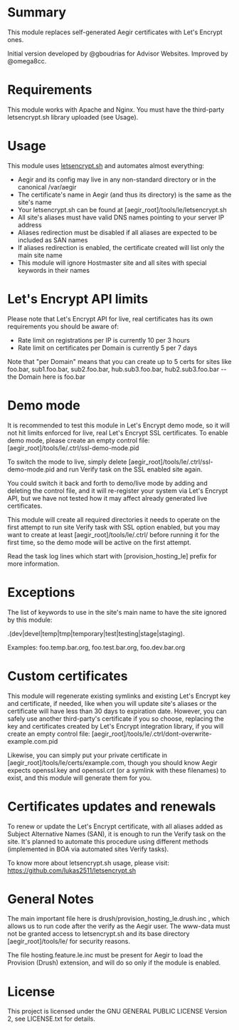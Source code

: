 Summary
=======

This module replaces self-generated Aegir certificates with Let's Encrypt ones.

Initial version developed by @gboudrias for Advisor Websites. Improved by @omega8cc.

Requirements
============

This module works with Apache and Nginx. You must have the third-party letsencrypt.sh library uploaded (see Usage).

Usage
=====

This module uses [letsencrypt.sh](https://github.com/lukas2511/letsencrypt.sh) and automates almost everything:

* Aegir and its config may live in any non-standard directory or in the canonical /var/aegir
* The certificate's name in Aegir (and thus its directory) is the same as the site's name
* Your letsencrypt.sh can be found at [aegir_root]/tools/le/letsencrypt.sh
* All site's aliases must have valid DNS names pointing to your server IP address
* Aliases redirection must be disabled if all aliases are expected to be included as SAN names
* If aliases redirection is enabled, the certificate created will list only the main site name
* This module will ignore Hostmaster site and all sites with special keywords in their names

Let's Encrypt API limits
========================

Please note that Let's Encrypt API for live, real certificates has its own requirements you should be aware of:

* Rate limit on registrations per IP is currently 10 per 3 hours
* Rate limit on certificates per Domain is currently 5 per 7 days

Note that "per Domain" means that you can create up to 5 certs for sites like foo.bar, sub1.foo.bar, sub2.foo.bar, hub.sub3.foo.bar, hub2.sub3.foo.bar -- the Domain here is foo.bar

Demo mode
=========

It is recommended to test this module in Let's Encrypt demo mode, so it will not hit limits enforced for live, real Let's Encrypt SSL certificates. To enable demo mode, please create an empty control file: [aegir_root]/tools/le/.ctrl/ssl-demo-mode.pid

To switch the mode to live, simply delete [aegir_root]/tools/le/.ctrl/ssl-demo-mode.pid and run Verify task on the SSL enabled site again.

You could switch it back and forth to demo/live mode by adding and deleting the control file, and it will re-register your system via Let's Encrypt API, but we have not tested how it may affect already generated live certificates.

This module will create all required directories it needs to operate on the first attempt to run site Verify task with SSL option enabled, but you may want to create at least [aegir_root]/tools/le/.ctrl/ before running it for the first time, so the demo mode will be active on the first attempt.

Read the task log lines which start with [provision_hosting_le] prefix for more information.

Exceptions
==========

The list of keywords to use in the site's main name to have the site ignored by this module:

  .(dev|devel|temp|tmp|temporary|test|testing|stage|staging).

Examples: foo.temp.bar.org, foo.test.bar.org, foo.dev.bar.org

Custom certificates
===================

This module will regenerate existing symlinks and existing Let's Encrypt key and certificate, if needed, like when you will update site's aliases or the certificate will have less than 30 days to expiration date. However, you can safely use another third-party's certificate if you so choose, replacing the key and certificates created by Let's Encrypt integration library, if you will create an empty control file: [aegir_root]/tools/le/.ctrl/dont-overwrite-example.com.pid

Likewise, you can simply put your private certificate in [aegir_root]/tools/le/certs/example.com, though you should know Aegir expects openssl.key and openssl.crt (or a symlink with these filenames) to exist, and this module will generate them for you.

Certificates updates and renewals
=================================

To renew or update the Let's Encrypt certificate, with all aliases added as Subject Alternative Names (SAN), it is enough to run the Verify task on the site. It's planned to automate this procedure using different methods (implemented in BOA via automated sites Verify tasks).

To know more about letsencrypt.sh usage, please visit: https://github.com/lukas2511/letsencrypt.sh

General Notes
=============

The main important file here is drush/provision\_hosting\_le.drush.inc , which allows us to run code after the verify as the Aegir user. The www-data must not be granted access to letsencrypt.sh and its base directory [aegir_root]/tools/le/ for security reasons.

The file hosting.feature.le.inc must be present for Aegir to load the Provision (Drush) extension, and will do so only if the module is enabled.

License
=======

This project is licensed under the GNU GENERAL PUBLIC LICENSE Version 2, see LICENSE.txt for details.
